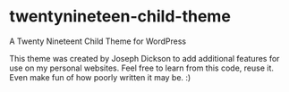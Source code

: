 # twentynineteen-child-theme
A Twenty Nineteent Child Theme for WordPress

This theme was created by Joseph Dickson to add additional features for use on my personal websites. Feel free to learn from this code, reuse it. Even make fun of how poorly written it may be. :)
